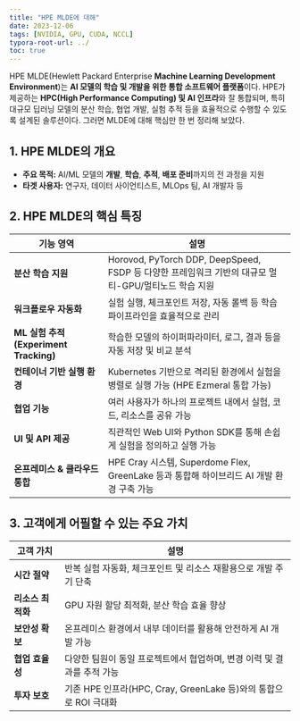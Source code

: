 ```yaml
---
title: "HPE MLDE에 대해"
date: 2023-12-06
tags: [NVIDIA, GPU, CUDA, NCCL]
typora-root-url: ../
toc: true
---
```




HPE MLDE(Hewlett Packard Enterprise **Machine Learning Development Environment**)는 **AI 모델의 학습 및 개발을 위한 통합 소프트웨어 플랫폼**이다. HPE가 제공하는 **HPC(High Performance Computing) 및 AI 인프라**와 잘 통합되며, 특히 대규모 딥러닝 모델의 분산 학습, 협업 개발, 실험 추적 등을 효율적으로 수행할 수 있도록 설계된 솔루션이다. 그러면 MLDE에 대해 핵심만 한 번 정리해 보았다. 



## 1. HPE MLDE의 개요

* **주요 목적:** AI/ML 모델의 **개발**, **학습**, **추적**, **배포 준비**까지의 전 과정을 지원
* **타겟 사용자:** 연구자, 데이터 사이언티스트, MLOps 팀, AI 개발자 등



## 2. HPE MLDE의 핵심 특징

| 기능 영역                             | 설명                                                         |
| ------------------------------------- | ------------------------------------------------------------ |
| **분산 학습 지원**                    | Horovod, PyTorch DDP, DeepSpeed, FSDP 등 다양한 프레임워크 기반의 대규모 멀티-GPU/멀티노드 학습 지원 |
| **워크플로우 자동화**                 | 실험 실행, 체크포인트 저장, 자동 롤백 등 학습 파이프라인을 효율적으로 관리 |
| **ML 실험 추적(Experiment Tracking)** | 학습한 모델의 하이퍼파라미터, 로그, 결과 등을 자동 저장 및 비교 분석 |
| **컨테이너 기반 실행 환경**           | Kubernetes 기반으로 격리된 환경에서 실험을 병렬로 실행 가능 (HPE Ezmeral 통합 가능) |
| **협업 기능**                         | 여러 사용자가 하나의 프로젝트 내에서 실험, 코드, 리소스를 공유 가능 |
| **UI 및 API 제공**                    | 직관적인 Web UI와 Python SDK를 통해 손쉽게 실험을 정의하고 실행 가능 |
| **온프레미스 & 클라우드 통합**        | HPE Cray 시스템, Superdome Flex, GreenLake 등과 통합해 하이브리드 AI 개발 환경 구축 가능 |



## 3. 고객에게 어필할 수 있는 주요 가치

| 고객 가치         | 설명                                                         |
| ----------------- | ------------------------------------------------------------ |
| **시간 절약**     | 반복 실험 자동화, 체크포인트 및 리소스 재활용으로 개발 주기 단축 |
| **리소스 최적화** | GPU 자원 할당 최적화, 분산 학습 효율 향상                    |
| **보안성 확보**   | 온프레미스 환경에서 내부 데이터를 활용해 안전하게 AI 개발 가능 |
| **협업 효율성**   | 다양한 팀원이 동일 프로젝트에서 협업하며, 변경 이력 및 결과를 추적 가능 |
| **투자 보호**     | 기존 HPE 인프라(HPC, Cray, GreenLake 등)와의 통합으로 ROI 극대화 |

